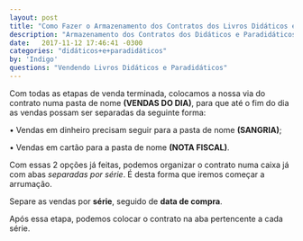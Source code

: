 ```yaml
---
layout: post
title: "Como Fazer o Armazenamento dos Contratos dos Livros Didáticos e Paradidáticos"
description: "Armazenamento dos Contratos dos Didáticos e Paradidáticos"
date:   2017-11-12 17:46:41 -0300
categories: "didáticos+e+paradidáticos"
by: 'Indigo'
questions: "Vendendo Livros Didáticos e Paradidáticos"
---
```


Com todas as etapas de venda terminada, colocamos a nossa via do contrato numa pasta de nome **(VENDAS DO DIA)**, para que até o fim do dia as vendas possam ser separadas da seguinte forma:

• Vendas em dinheiro precisam seguir para a pasta de nome **(SANGRIA)**;

• Vendas em cartão para a pasta de nome **(NOTA FISCAL)**.


Com essas 2 opções já feitas, podemos organizar o contrato numa caixa já com abas *separadas por série*.
É desta forma que iremos começar a arrumação.

Separe as vendas por **série**, seguido de **data de compra**.

Após essa etapa, podemos colocar o contrato na aba pertencente a cada série.
